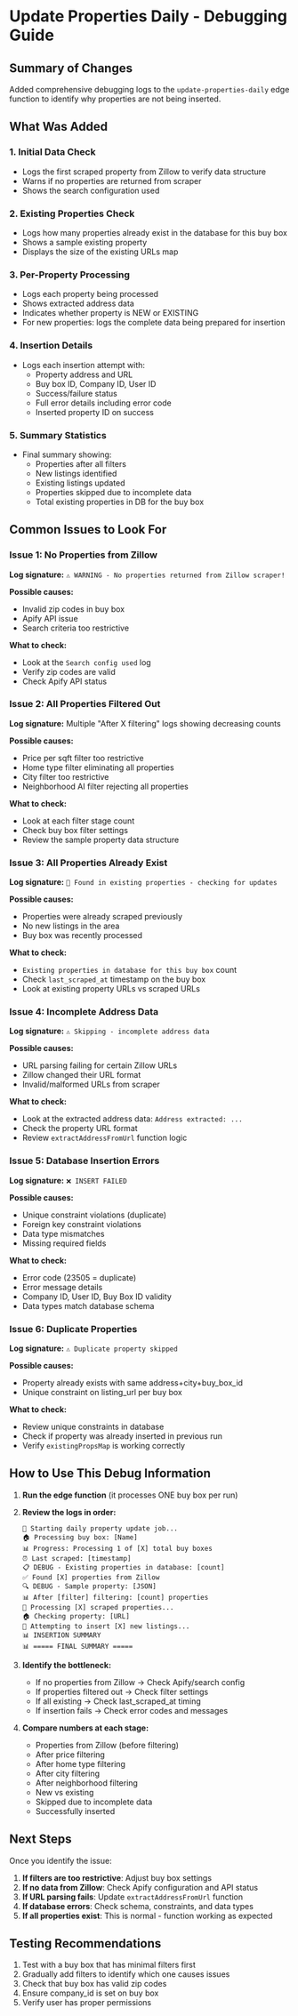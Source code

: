 # Update Properties Daily - Debugging Guide

## Summary of Changes

Added comprehensive debugging logs to the `update-properties-daily` edge function to identify why properties are not being inserted.

## What Was Added

### 1. **Initial Data Check**
- Logs the first scraped property from Zillow to verify data structure
- Warns if no properties are returned from scraper
- Shows the search configuration used

### 2. **Existing Properties Check**
- Logs how many properties already exist in the database for this buy box
- Shows a sample existing property
- Displays the size of the existing URLs map

### 3. **Per-Property Processing**
- Logs each property being processed
- Shows extracted address data
- Indicates whether property is NEW or EXISTING
- For new properties: logs the complete data being prepared for insertion

### 4. **Insertion Details**
- Logs each insertion attempt with:
  - Property address and URL
  - Buy box ID, Company ID, User ID
  - Success/failure status
  - Full error details including error code
  - Inserted property ID on success

### 5. **Summary Statistics**
- Final summary showing:
  - Properties after all filters
  - New listings identified
  - Existing listings updated
  - Properties skipped due to incomplete data
  - Total existing properties in DB for the buy box

## Common Issues to Look For

### Issue 1: No Properties from Zillow
**Log signature:** `⚠️ WARNING - No properties returned from Zillow scraper!`

**Possible causes:**
- Invalid zip codes in buy box
- Apify API issue
- Search criteria too restrictive

**What to check:**
- Look at the `Search config used` log
- Verify zip codes are valid
- Check Apify API status

### Issue 2: All Properties Filtered Out
**Log signature:** Multiple "After X filtering" logs showing decreasing counts

**Possible causes:**
- Price per sqft filter too restrictive
- Home type filter eliminating all properties
- City filter too restrictive
- Neighborhood AI filter rejecting all properties

**What to check:**
- Look at each filter stage count
- Check buy box filter settings
- Review the sample property data structure

### Issue 3: All Properties Already Exist
**Log signature:** `🔄 Found in existing properties - checking for updates`

**Possible causes:**
- Properties were already scraped previously
- No new listings in the area
- Buy box was recently processed

**What to check:**
- `Existing properties in database for this buy box` count
- Check `last_scraped_at` timestamp on the buy box
- Look at existing property URLs vs scraped URLs

### Issue 4: Incomplete Address Data
**Log signature:** `⚠️ Skipping - incomplete address data`

**Possible causes:**
- URL parsing failing for certain Zillow URLs
- Zillow changed their URL format
- Invalid/malformed URLs from scraper

**What to check:**
- Look at the extracted address data: `Address extracted: ...`
- Check the property URL format
- Review `extractAddressFromUrl` function logic

### Issue 5: Database Insertion Errors
**Log signature:** `❌ INSERT FAILED`

**Possible causes:**
- Unique constraint violations (duplicate)
- Foreign key constraint violations
- Data type mismatches
- Missing required fields

**What to check:**
- Error code (23505 = duplicate)
- Error message details
- Company ID, User ID, Buy Box ID validity
- Data types match database schema

### Issue 6: Duplicate Properties
**Log signature:** `⚠️ Duplicate property skipped`

**Possible causes:**
- Property already exists with same address+city+buy_box_id
- Unique constraint on listing_url per buy box

**What to check:**
- Review unique constraints in database
- Check if property was already inserted in previous run
- Verify `existingPropsMap` is working correctly

## How to Use This Debug Information

1. **Run the edge function** (it processes ONE buy box per run)

2. **Review the logs in order:**
   ```
   🔄 Starting daily property update job...
   🏠 Processing buy box: [Name]
   📊 Progress: Processing 1 of [X] total buy boxes
   ⏰ Last scraped: [timestamp]
   📋 DEBUG - Existing properties in database: [count]
   ✅ Found [X] properties from Zillow
   🔍 DEBUG - Sample property: [JSON]
   📊 After [filter] filtering: [count] properties
   🔄 Processing [X] scraped properties...
   🏠 Checking property: [URL]
   💾 Attempting to insert [X] new listings...
   📊 INSERTION SUMMARY
   📊 ===== FINAL SUMMARY =====
   ```

3. **Identify the bottleneck:**
   - If no properties from Zillow → Check Apify/search config
   - If properties filtered out → Check filter settings
   - If all existing → Check last_scraped_at timing
   - If insertion fails → Check error codes and messages

4. **Compare numbers at each stage:**
   - Properties from Zillow (before filtering)
   - After price filtering
   - After home type filtering
   - After city filtering
   - After neighborhood filtering
   - New vs existing
   - Skipped due to incomplete data
   - Successfully inserted

## Next Steps

Once you identify the issue:

1. **If filters are too restrictive**: Adjust buy box settings
2. **If no data from Zillow**: Check Apify configuration and API status
3. **If URL parsing fails**: Update `extractAddressFromUrl` function
4. **If database errors**: Check schema, constraints, and data types
5. **If all properties exist**: This is normal - function working as expected

## Testing Recommendations

1. Test with a buy box that has minimal filters first
2. Gradually add filters to identify which one causes issues
3. Check that buy box has valid zip codes
4. Ensure company_id is set on buy box
5. Verify user has proper permissions


